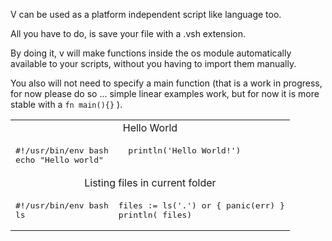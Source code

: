 V can be used as a platform independent script like language too.

All you have to do, is save your file with a .vsh extension.

By doing it, v will make functions inside the os module automatically available to your scripts, without you having to import them manually.

You also will not need to specify a main function (that is a work in progress, for now please do so ... simple linear examples work, but for now it is more stable with a `fn main(){}` ).

<table>
<tr><td colspan="2" align="center">Hello World</td></tr>
<tr>
<td>
<pre class="highlight highlight-source-v">
#!/usr/bin/env bash
echo "Hello world"
</pre>
</td>
<td valign="top">
<pre>
  println('Hello World!')
</pre>
</td>
</tr>


<tr><td colspan="2" align="center">Listing files in current folder</td></tr>
<tr>
<td>
<pre>
#!/usr/bin/env bash
ls
</pre>
</td>
<td valign="top">
<pre>
files := ls('.') or { panic(err) }
println( files)
</pre>
</td>
</tr>

</table>
